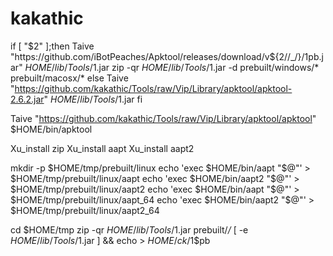 # kakathic

if [ "$2" ];then
Taive "https://github.com/iBotPeaches/Apktool/releases/download/v${2//_/}/$1$pb.jar" $HOME/lib/Tools/$1.jar
zip -qr $HOME/lib/Tools/$1.jar -d prebuilt/windows/* prebuilt/macosx/*
else
Taive "https://github.com/kakathic/Tools/raw/Vip/Library/apktool/apktool-2.6.2.jar" $HOME/lib/Tools/$1.jar
fi

Taive "https://github.com/kakathic/Tools/raw/Vip/Library/apktool/apktool" $HOME/bin/apktool



Xu_install zip
Xu_install aapt
Xu_install aapt2

mkdir -p $HOME/tmp/prebuilt/linux
echo 'exec $HOME/bin/aapt "$@"' > $HOME/tmp/prebuilt/linux/aapt
echo 'exec $HOME/bin/aapt2 "$@"' > $HOME/tmp/prebuilt/linux/aapt2
echo 'exec $HOME/bin/aapt "$@"' > $HOME/tmp/prebuilt/linux/aapt_64
echo 'exec $HOME/bin/aapt2 "$@"' > $HOME/tmp/prebuilt/linux/aapt2_64

cd $HOME/tmp
zip -qr $HOME/lib/Tools/$1.jar prebuilt/*/*
[ -e $HOME/lib/Tools/$1.jar ] && echo > $HOME/ck/$1$pb
